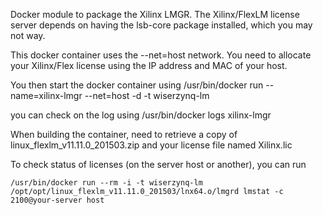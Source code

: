Docker module to package the Xilinx LMGR. The Xilinx/FlexLM license
server depends on having the lsb-core package installed, which you
may not way.

This docker container uses the --net=host network. You need to allocate
your Xilinx/Flex license using the IP address and MAC of your host.

You then start the docker container using
    /usr/bin/docker run --name=xilinx-lmgr --net=host -d -t wiserzynq-lm

you can check on the log using
    /usr/bin/docker logs xilinx-lmgr

When building the container,  need to retrieve a copy of
     linux_flexlm_v11.11.0_201503.zip
and your license file named
    Xilinx.lic

To check status of licenses (on the server host or another),
you can run

    /usr/bin/docker run --rm -i -t wiserzynq-lm /opt/opt/linux_flexlm_v11.11.0_201503/lnx64.o/lmgrd lmstat -c 2100@your-server host


